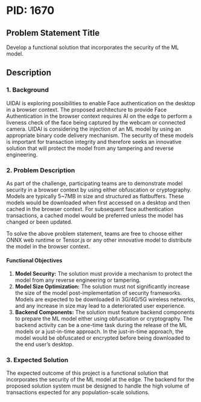 # PID: 1670

## Problem Statement Title
Develop a functional solution that incorporates the security of the ML model.

## Description

### 1. Background
UIDAI is exploring possibilities to enable Face authentication on the desktop in a browser context. The proposed architecture to provide Face Authentication in the browser context requires AI on the edge to perform a liveness check of the face being captured by the webcam or connected camera. UIDAI is considering the injection of an ML model by using an appropriate binary code delivery mechanism. The security of these models is important for transaction integrity and therefore seeks an innovative solution that will protect the model from any tampering and reverse engineering.

### 2. Problem Description
As part of the challenge, participating teams are to demonstrate model security in a browser context by using either obfuscation or cryptography. Models are typically 5~7MB in size and structured as flatbuffers. These models would be downloaded when first accessed on a desktop and then cached in the browser context. For subsequent face authentication transactions, a cached model would be preferred unless the model has changed or been updated.

To solve the above problem statement, teams are free to choose either ONNX web runtime or Tensor.js or any other innovative model to distribute the model in the browser context.

#### Functional Objectives
1. **Model Security:** The solution must provide a mechanism to protect the model from any reverse engineering or tampering.
2. **Model Size Optimization:** The solution must not significantly increase the size of the model post-implementation of security frameworks. Models are expected to be downloaded in 3G/4G/5G wireless networks, and any increase in size may lead to a deteriorated user experience.
3. **Backend Components:** The solution must feature backend components to prepare the ML model either using obfuscation or cryptography. The backend activity can be a one-time task during the release of the ML models or a just-in-time approach. In the just-in-time approach, the model would be obfuscated or encrypted before being downloaded to the end user’s desktop.

### 3. Expected Solution
The expected outcome of this project is a functional solution that incorporates the security of the ML model at the edge. The backend for the proposed solution system must be designed to handle the high volume of transactions expected for any population-scale solutions.
